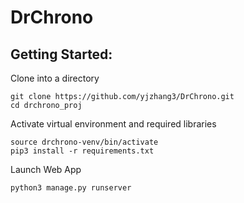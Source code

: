 # DrChrono

## Getting Started:

Clone into a directory
```
git clone https://github.com/yjzhang3/DrChrono.git
cd drchrono_proj
```

Activate virtual environment and required libraries
```
source drchrono-venv/bin/activate
pip3 install -r requirements.txt
```

Launch Web App
```
python3 manage.py runserver
```

